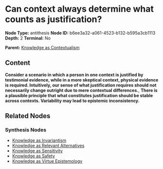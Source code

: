 # Can context always determine what counts as justification?

**Node Type:** antithesis
**Node ID:** b6ee3a32-a061-4523-b132-b595a3cb1113
**Depth:** 2
**Terminal:** No

**Parent:** [Knowledge as Contextualism](knowledge-as-contextualism-thesis-63e8c71d-633a-4b3a-89cd-8d2eb3f54df1.md)

## Content

**Consider a scenario in which a person in one context is justified by testimonial evidence, while in a more skeptical context, physical evidence is required. Intuitively, our sense of what justification requires should not necessarily change outright due to mere contextual differences.**, **There is a plausible principle that what constitutes justification should be stable across contexts. Variability may lead to epistemic inconsistency.**

## Related Nodes

### Synthesis Nodes

- [Knowledge as Invariantism](knowledge-as-invariantism-synthesis-bcfc9709-d0ad-4f1b-aef3-c923a5c9eb10.md)
- [Knowledge as Relevant Alternatives](knowledge-as-relevant-alternatives-synthesis-6306dae6-2404-4f10-a3e5-ceef9187df64.md)
- [Knowledge as Sensitivity](knowledge-as-sensitivity-synthesis-12209e59-bccf-44ad-b516-1f472469be27.md)
- [Knowledge as Safety](knowledge-as-safety-synthesis-51ccdc84-35c4-4c28-bda3-67bb65819f31.md)
- [Knowledge as Virtue Epistemology](knowledge-as-virtue-epistemology-synthesis-b9b342df-f66f-4378-97da-d7b1125fb59b.md)
